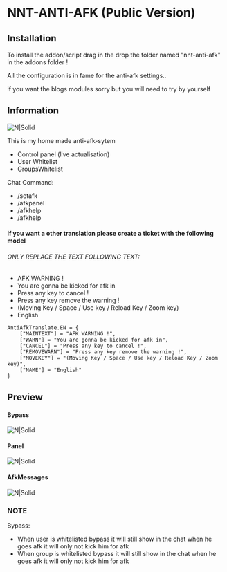 # NNT-ANTI-AFK (Public Version)

## Installation

To install the addon/script drag in the drop the folder named "nnt-anti-afk" in the addons folder !

All the configuration is in fame for the anti-afk settings..

if you want the blogs modules sorry but you will need to try by yourself

## Information

![N|Solid](https://git.natsu-net.ca:8443/AikoSuzuki/Gmod-AntiAfk-PublicV/raw/branch/master/images/Screenshot_27.png)

This is my home made anti-afk-sytem
- Control panel (live actualisation)
- User Whitelist
- GroupsWhitelist

Chat Command:
- /setafk
- /afkpanel
- /afkhelp
- /afkhelp

#### If you want a other translation please create a ticket with the following model

###### ONLY REPLACE THE TEXT FOLLOWING TEXT:
- AFK WARNING !
- You are gonna be kicked for afk in
- Press any key to cancel !
- Press any key remove the warning !
- (Moving Key / Space / Use key / Reload Key / Zoom key)
- English


```
AntiAfkTranslate.EN = {
	["MAINTEXT"] = "AFK WARNING !",
	["WARN"] = "You are gonna be kicked for afk in",
	["CANCEL"] = "Press any key to cancel !",
	["REMOVEWARN"] = "Press any key remove the warning !",
	["MOVEKEY"] = "(Moving Key / Space / Use key / Reload Key / Zoom key)",
    ["NAME"] = "English"
}
```

## Preview
#### Bypass
![N|Solid](https://git.natsu-net.ca:8443/AikoSuzuki/Gmod-AntiAfk-PublicV/raw/branch/master/images/Screenshot_26.png)
#### Panel
![N|Solid](https://git.natsu-net.ca:8443/AikoSuzuki/Gmod-AntiAfk-PublicV/raw/branch/master/images/Screenshot_29.png)
#### AfkMessages
![N|Solid](https://git.natsu-net.ca:8443/AikoSuzuki/Gmod-AntiAfk-PublicV/raw/branch/master/images/Screenshot_30.png)
### NOTE
Bypass:
  - When user is whitelisted bypass it will still show in the chat when he goes afk it will only not kick him for afk
  - When group is whitelisted bypass it will still show in the chat when he goes afk it will only not kick him for afk
